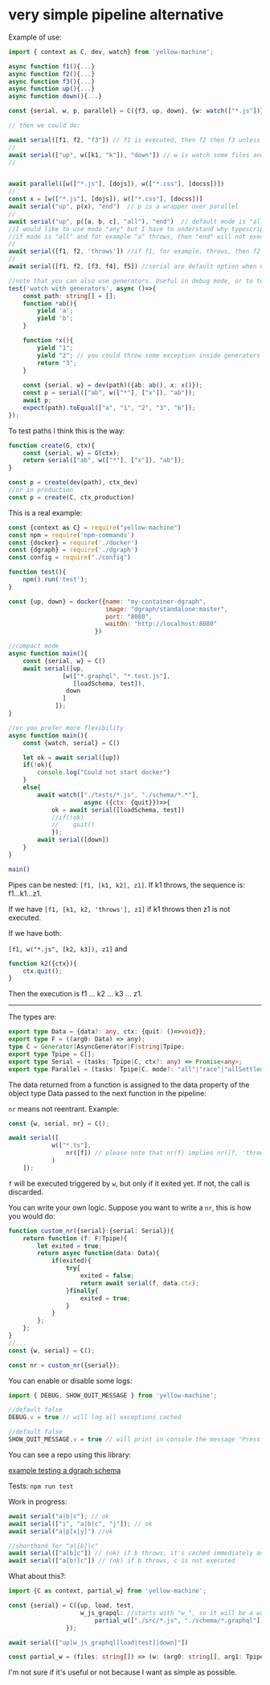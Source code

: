 # very simple pipeline alternative

Example of use:

```ts
import { context as C, dev, watch} from 'yellow-machine';

async function f1(){...}
async function f2(){...}
async function f3(){...}
async function up(){...}
async function down(){...}

const {serial, w, p, parallel} = C({f3, up, down}, {w: watch(["*.js"])}) // we create a context given a namespace

// then we could do:

await serial([f1, f2, "f3"]) // f1 is executed, then f2 then f3 unless exception ("f3" is in the context)
//
await serial(["up", w([k1, "k"]), "down"]) // w is watch some files and do the task associated ([k1, "k"]). If pressed key 'q', by exception or programmatically quit(), then we get out of watch and "down" is executed.
//


await parallel([w(["*.js"], [dojs]), w(["*.css"], [docss])])
//
const x = [w(["*.js"], [dojs]), w(["*.css"], [docss])]
await serial("up", p(x), "end")  // p is a wrapper over parallel
//
await serial("up", p([a, b, c], "all"), "end")  // default mode is "all". Possible values are: "all"|"race"|"allSettled"
//I would like to use mode "any" but I have to understand why typescript doesn't let me. I will study this issue
//if mode is "all" and for example "a" throws, then "end" will not execute.
//
await serial([f1, f2, 'throws']) //if f1, for example, throws, then f2 is not executed and the exception is raised
//
await serial([f1, f2, [f3, f4], f5]) //serial are default option when nested array is encountered

//note that you can also use generators. Useful in debug mode, or to test paths mocking real functions with generators
test('watch with generators', async ()=>{
    const path: string[] = [];
    function *ab(){
        yield 'a';
        yield 'b';
    }

    function *x(){
        yield "1";
        yield "2"; // you could throw some exception inside generators and outer w will stop immediately
        return "3";
    }
  
    const {serial, w} = dev(path)({ab: ab(), x: x()});
    const p = serial(["ab", w(["*"], ["x"]), "ab"]);
    await p;
    expect(path).toEqual(["a", "1", "2", "3", "b"]);
});
```

To test paths I think this is the way:

```js
function create(G, ctx){
    const {serial, w} = G(ctx);
    return serial(["ab", w(["*"], ["x"]), "ab"]); 
}

const p = create(dev(path), ctx_dev)
//or in production
const p = create(C, ctx_production)
```

This is a real example:

```js
const {context as C} = require("yellow-machine")
const npm = require('npm-commands')
const {docker} = require('./docker')
const {dgraph} = require('./dgraph')
const config = require("./config")

function test(){
    npm().run('test');
}

const {up, down} = docker({name: "my-container-dgraph", 
                           image: "dgraph/standalone:master", 
                           port: "8080", 
                           waitOn: "http://localhost:8080"
                        })

//compact mode
async function main(){
    const {serial, w} = C()
    await serial([up, 
               [w(["*.graphql", "*.test.js"], 
                  [loadSchema, test]), 
                down
               ]
             ]);
}

//or you prefer more flexibility
async function main(){
    const {watch, serial} = C()

    let ok = await serial([up])
    if(!ok){
        console.log("Could not start docker")
    }
    else{
        await watch(["./tests/*.js", "./schema/*.*"],  
                     async ({ctx: {quit}})=>{
            ok = await serial([loadSchema, test]) 
            //if(!ok)   
            //    quit()
            });
        await serial([down])
    }
}

main()
```

Pipes can be nested: `[f1, [k1, k2], z1]`. If k1 throws, the sequence is: f1...k1...z1.

If we have `[f1, [k1, k2, 'throws'], z1]` if k1 throws then z1 is not executed.

If we have both: 

`[f1, w("*.js", [k2, k3]), z1]` and

```js
function k2({ctx}){
    ctx.quit();
}
```

Then the execution is f1 ... k2 ... k3 ... z1.

---

The types are:

```ts
export type Data = {data?: any, ctx: {quit: ()=>void}};
export type F = ((arg0: Data) => any);
type C = Generator|AsyncGenerator|F|string|Tpipe;
export type Tpipe = C[];
export type Serial = (tasks: Tpipe|C, ctx?: any) => Promise<any>;
export type Parallel = (tasks: Tpipe|C, mode?: "all"|"race"|"allSettled", ctx?: any) => Promise<any>;

```

The data returned from a function is assigned to the data property of the object type Data passed to the next function in the pipeline:

`nr` means not reentrant. Example:

```ts
const {w, serial, nr} = C();

await serial([
            w(["*.ts"], 
                nr([f]) // please note that nr(f) implies nr([f, 'throws'])
            )
    ]);
```

`f` will be executed triggered by `w`, but only if it exited yet. If not, the call is discarded.

You can write your own logic. Suppose you want to write a `nr`, this is how you would do:

```ts
function custom_nr({serial}:{serial: Serial}){
    return function (f: F|Tpipe){
        let exited = true;
        return async function(data: Data){
            if(exited){
                try{
                    exited = false;
                    return await serial(f, data.ctx);
                }finally{
                    exited = true;
                }
            }
        };
    };
}
//...
const {w, serial} = C();

const nr = custom_nr({serial});
```

You can enable or disable some logs:

```ts
import { DEBUG, SHOW_QUIT_MESSAGE } from 'yellow-machine';

//default false
DEBUG.v = true // will log all exceptions cached

//default false
SHOW_QUIT_MESSAGE.v = true // will print in console the message "Press q to quit!" when watching
```

You can see a repo using this library:

[example testing a dgraph schema](https://github.com/yellowmachine/example-test-your-dgraph)


Tests: `npm run test`

Work in progress:

```ts
await serial("a|b|c"); // ok
await serial(["i", "a|b|c", "j"]); // ok
await serial("a|p[x|y]") //ok

//shorthand for "a|[b]|c"
await serial(["a[b]c"]) // (ok) if b throws, it's cached immediately and c is executed
await serial(["a[b!]c"]) // (ok) if b throws, c is not executed 
```

What about this?:
```ts
import {C as context, partial_w} from 'yellow-machine';

const {serial} = C({up, load, test, 
                    w_js_grapql: //starts with "w_", so it will be a watch 
                        partial_w(["./src/*.js", "./schema/*.graphql"])
                });

await serial(["up[w_js_graphql[load|test]|down]"])

const partial_w = (files: string[]) => (w: (arg0: string[], arg1: Tpipe|F)=>Promise<any>, tasks: Tpipe|F) => w(files, tasks); 

```
I'm not sure if it's useful or not because I want as simple as possible.